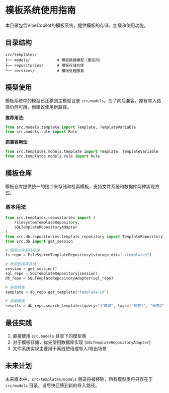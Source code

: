 # 模板系统使用指南

本目录包含VibeCopilot的模板系统，提供模板的存储、加载和使用功能。

## 目录结构

```
src/templates/
├── models/            # 模板数据模型（重定向）
├── repositories/      # 模板存储仓库
└── services/          # 模板处理服务
```

## 模型使用

模板系统中的模型已迁移到主模型目录 `src/models`。为了向后兼容，原有导入路径仍然可用，但建议使用新路径。

**推荐用法**:
```python
from src.models.template import Template, TemplateVariable
from src.models.rule import Rule
```

**原兼容用法**:
```python
from src.templates.models.template import Template, TemplateVariable
from src.templates.models.rule import Rule
```

## 模板仓库

模板仓库提供统一的接口来存储和检索模板，支持文件系统和数据库两种实现方式。

### 基本用法

```python
from src.templates.repositories import (
    FileSystemTemplateRepository,
    SQLTemplateRepositoryAdapter
)
from src.db.repositories.template_repository import TemplateRepository as SQLTemplateRepository
from src.db import get_session

# 使用文件系统存储
fs_repo = FileSystemTemplateRepository(storage_dir="./templates")

# 使用数据库存储
session = get_session()
sql_repo = SQLTemplateRepository(session)
db_repo = SQLTemplateRepositoryAdapter(sql_repo)

# 获取模板
template = db_repo.get_template("template-id")

# 搜索模板
results = db_repo.search_templates(query="关键词", tags=["标签1", "标签2"])
```

## 最佳实践

1. 直接使用 `src.models` 目录下的模型类
2. 对于模板存储，优先使用数据库实现 (`SQLTemplateRepositoryAdapter`)
3. 文件系统实现主要用于离线使用或导入/导出场景

## 未来计划

未来版本中，`src/templates/models` 目录将被移除，所有模型类将只存在于 `src/models` 目录。请尽快迁移到新的导入路径。
